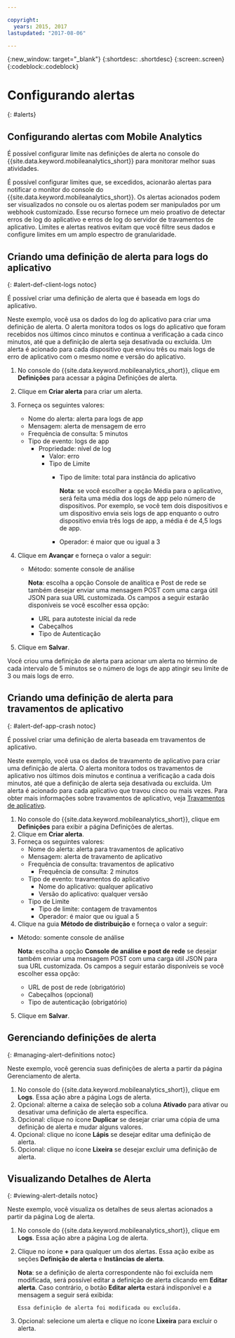 ```yaml
---

copyright:
  years: 2015, 2017
lastupdated: "2017-08-06"

---
```

{:new_window: target="_blank"}
{:shortdesc: .shortdesc}
{:screen:.screen}
{:codeblock:.codeblock}

# Configurando alertas
{: #alerts}

## Configurando alertas com Mobile Analytics 

É possível configurar limite nas definições de alerta no console do {{site.data.keyword.mobileanalytics_short}} para monitorar melhor suas atividades.

É possível configurar limites que, se excedidos, acionarão alertas para notificar o monitor do console do {{site.data.keyword.mobileanalytics_short}}. Os alertas acionados podem ser visualizados no console ou os alertas podem ser manipulados por um webhook customizado. <!-- This feature provides a proactive means of detecting app log errors, server log errors, extended periods of network latency, and authentication failures.--> Esse recurso fornece um meio proativo de detectar erros de log do aplicativo e erros de log do servidor de travamentos de aplicativo. Limites e alertas reativos evitam que você filtre seus dados e configure limites em um amplo espectro de granularidade.

## Criando uma definição de alerta para logs do aplicativo
{: #alert-def-client-logs notoc}

É possível criar uma definição de alerta que é baseada em logs do aplicativo.

Neste exemplo, você usa os dados do log do aplicativo para criar uma definição de alerta. O alerta monitora todos os logs do aplicativo que foram recebidos nos últimos cinco minutos e continua a verificação a cada cinco minutos, até que a definição de alerta seja desativada ou excluída. Um alerta é acionado para cada dispositivo que enviou três ou mais logs de erro de aplicativo com o mesmo nome e versão do aplicativo.

1. No console do {{site.data.keyword.mobileanalytics_short}}, clique em **Definições** para acessar a página Definições de alerta.
2. Clique em **Criar alerta** para criar um alerta.
3. Forneça os seguintes valores:
	* Nome do alerta: alerta para logs de app
	* Mensagem: alerta de mensagem de erro
	* Frequência de consulta: 5 minutos
	* Tipo de evento: logs de app
		* Propriedade: nível de log
			* Valor: erro
			* Tipo de Limite
				* Tipo de limite: total para instância do aplicativo

					**Nota**: se você escolher a opção Média para o aplicativo, será feita uma média dos logs de app pelo número de dispositivos. Por exemplo, se você tem dois dispositivos e um dispositivo envia seis logs de app enquanto o outro dispositivo envia três logs de app, a média é de 4,5 logs de app.
				* Operador: é maior que ou igual a 3
	<!-- insert alert definition tab image? -->

4. Clique em **Avançar** e forneça o valor a seguir:
	* Método: somente console de análise

		**Nota**: escolha a opção Console de analítica e Post de rede se também desejar enviar uma mensagem POST com uma carga útil JSON para sua URL customizada. Os campos a seguir estarão disponíveis se você escolher essa opção:
		* URL para autoteste inicial da rede
        * Cabeçalhos
        * Tipo de Autenticação
5. Clique em **Salvar**.

Você criou uma definição de alerta para acionar um alerta no término de cada intervalo de 5 minutos se o número de logs de app atingir seu limite de 3 ou mais logs de erro.

## Criando uma definição de alerta para travamentos de aplicativo
{: #alert-def-app-crash notoc}

É possível criar uma definição de alerta baseada em travamentos de aplicativo.

Neste exemplo, você usa os dados de travamento de aplicativo para criar uma definição de alerta. O alerta monitora todos os travamentos de aplicativo nos últimos dois minutos e continua a verificação a cada dois minutos, até que a definição de alerta seja desativada ou excluída. Um alerta é acionado para cada aplicativo que travou cinco ou mais vezes. Para obter mais informações sobre travamentos de aplicativo, veja [Travamentos de aplicativo](#app_crash).

1. No console do {{site.data.keyword.mobileanalytics_short}}, clique em **Definições** para exibir a página Definições de alertas.
2. Clique em **Criar alerta**.
3. Forneça os seguintes valores:
	* Nome do alerta: alerta para travamentos de aplicativo
	* Mensagem: alerta de travamento de aplicativo
	* Frequência de consulta: travamentos de aplicativo
		* Frequência de consulta: 2 minutos
	* Tipo de evento: travamentos do aplicativo
		* Nome do aplicativo: qualquer aplicativo
		* Versão do aplicativo: qualquer versão
    * Tipo de Limite
      * Tipo de limite: contagem de travamentos
      * Operador: é maior que ou igual a 5
4. Clique na guia **Método de distribuição** e forneça o valor a seguir:
  * Método: somente console de análise

    **Nota**: escolha a opção **Console de análise e post de rede** se desejar também enviar uma mensagem POST com uma carga útil JSON para sua URL customizada. Os campos a seguir estarão disponíveis se você escolher essa opção:
      * URL de post de rede (obrigatório)
      * Cabeçalhos (opcional)
      * Tipo de autenticação (obrigatório)
5. Clique em **Salvar**.

## Gerenciando definições de alerta
{: #managing-alert-definitions notoc}

Neste exemplo, você gerencia suas definições de alerta a partir da página Gerenciamento de alerta.

1. No console do {{site.data.keyword.mobileanalytics_short}}, clique em **Logs**. Essa ação abre a página Logs de alerta.
2. Opcional: alterne a caixa de seleção sob a coluna **Ativado** para ativar ou desativar uma definição de alerta específica.
3. Opcional: clique no ícone **Duplicar** se desejar criar uma cópia de uma definição de alerta e mudar alguns valores.
4. Opcional: clique no ícone **Lápis** se desejar editar uma definição de alerta.
5. Opcional: clique no ícone **Lixeira** se desejar excluir uma definição de alerta.

## Visualizando Detalhes de Alerta
{: #viewing-alert-details notoc}

Neste exemplo, você visualiza os detalhes de seus alertas acionados a partir da página Log de alerta.

1. No console do {{site.data.keyword.mobileanalytics_short}}, clique em **Logs**. Essa ação abre a página Log de alerta.
2. Clique no ícone **+** para qualquer um dos alertas. Essa ação exibe as seções **Definição de alerta** e **Instâncias de alerta**.

    **Nota**: se a definição de alerta correspondente não foi excluída nem modificada, será possível editar a definição de alerta clicando em **Editar alerta**. Caso contrário, o botão **Editar alerta** estará indisponível e a mensagem a seguir será exibida:

    `Essa definição de alerta foi modificada ou excluída.`

3. Opcional: selecione um alerta e clique no ícone **Lixeira** para excluir o alerta.

